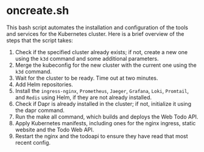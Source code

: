 # oncreate.sh

This bash script automates the installation and configuration of the tools and services for the Kubernetes cluster. Here is a brief overview of the steps that the script takes:

1. Check if the specified cluster already exists; if not, create a new one using the `k3d` command and some additional parameters.
1. Merge the kubeconfig for the new cluster with the current one using the `k3d` command.
1. Wait for the cluster to be ready. Time out at two minutes.
1. Add  Helm repositories.
1. Install the `ingress-nginx`, `Prometheus`, `Jaeger`, `Grafana`, `Loki`, `Promtail`, and `Redis` using Helm, if they are not already installed.
1. Check if Dapr is already installed in the cluster; if not, initialize it using the dapr command.
1. Run the make all command, which builds and deploys the Web Todo API.
1. Apply Kubernetes manifests, including ones for the nginx ingress, static website and the Todo Web API.
1. Restart the nginx and the todoapi to ensure they have read that most recent config.
